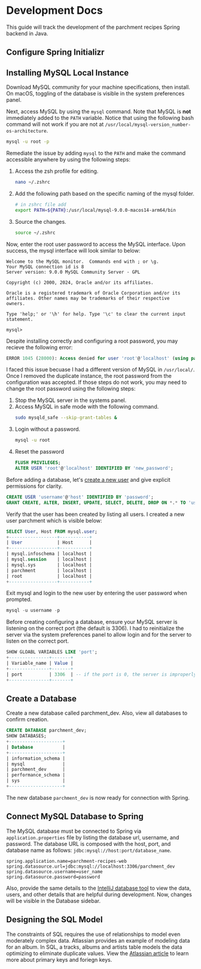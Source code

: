 # Development Docs
This guide will track the development of the parchment recipes Spring backend in Java.
## Configure Spring Initializr

## Installing MySQL Local Instance
Download MySQL community for your machine specifications, then install. On macOS, toggling of the database is visible in the system preferences panel.  

Next, access MySQL by using the `mysql` command. Note that MySQL is **not** immediately added to the `PATH` variable. Notice that using the following bash command will not work if you are not at `/usr/local/mysql-version_number-os-architecture`.
```sh
mysql -u root -p
```
Remediate the issue by adding `mysql` to the `PATH` and make the command accessible anywhere by using the following steps:
1. Access the zsh profile for editing.
      ```sh
      nano ~/.zshrc
      ```
2. Add the following path based on the specific naming of the mysql folder.
      ```sh
      # in zshrc file add
      export PATH=${PATH}:/usr/local/mysql-9.0.0-macos14-arm64/bin
      ```
3. Source the changes.
      ```sh
      source ~/.zshrc
      ```
Now, enter the root user password to access the MySQL interface. Upon success, the mysql interface will look similar to below:
```
Welcome to the MySQL monitor.  Commands end with ; or \g.
Your MySQL connection id is 8
Server version: 9.0.0 MySQL Community Server - GPL

Copyright (c) 2000, 2024, Oracle and/or its affiliates.

Oracle is a registered trademark of Oracle Corporation and/or its
affiliates. Other names may be trademarks of their respective
owners.

Type 'help;' or '\h' for help. Type '\c' to clear the current input statement.

mysql>
```

Despite installing correctly and configuring a root password, you may recieve the following error: 
```sql
ERROR 1045 (28000): Access denied for user 'root'@'localhost' (using password: YES)
```
I faced this issue becuase I had a different version of MySQL in `/usr/local/`. Once I removed the duplicate instance, the root password from the configuration was accepted. If those steps do not work, you may need to change the root password using the following steps:
1. Stop the MySQL server in the systems panel.
2. Access MySQL in safe mode with the following command.
   ```sh
   sudo mysqld_safe --skip-grant-tables &
   ```
3. Login without a password.
   ```sh
   mysql -u root
   ```
4. Reset the password
   ```sql
   FLUSH PRIVILEGES;
   ALTER USER 'root'@'localhost' IDENTIFIED BY 'new_password';
   ```
Before adding a database, let's [create a new user](https://www.digitalocean.com/community/tutorials/how-to-create-a-new-user-and-grant-permissions-in-mysql#:~:text=Run%20the%20following%20command%20to%20create%20a%20user%20that%20authenticates%20with%20caching_sha2_password.%20Be%20sure%20to%20change%20sammy%20to%20your%20preferred%20username%20and%20password%20to%20a%20strong%20password%20of%20your%20choosing%3A) and give explicit permissions for clarity.
```sql
CREATE USER 'username'@'host' IDENTIFIED BY 'password';
GRANT CREATE, ALTER, INSERT, UPDATE, SELECT, DELETE, DROP ON *.* TO 'username'@'host'; -- allow create, edit, read, delete
```
Verify that the user has been created by listing all users. I created a new user parchment which is visible below:
```sql
SELECT User, Host FROM mysql.user;
+------------------+-----------+
| User             | Host      |
+------------------+-----------+
| mysql.infoschema | localhost |
| mysql.session    | localhost |
| mysql.sys        | localhost |
| parchment        | localhost |
| root             | localhost |
+------------------+-----------+
```
Exit mysql and login to the new user by entering the user password when prompted.
```sql
mysql -u username -p
```
Before creating configuring a database, ensure your MySQL server is listening on the correct port (the default is 3306). I had to reinitialize the server via the system preferences panel to allow login and for the server to listen on the correct port.
```sql
SHOW GLOABL VARIABLES LIKE 'port';
+---------------+-------+
| Variable_name | Value |
+---------------+-------+
| port          | 3306  | -- if the port is 0, the server is improperly configured
+---------------+-------+
```
## Create a Database
Create a new database called parchment_dev. Also, view all databases to confirm creation.
```sql
CREATE DATABASE parchment_dev;
SHOW DATABASES;
+--------------------+
| Database           |
+--------------------+
| information_schema |
| mysql              |
| parchment_dev      |
| performance_schema |
| sys                |
+--------------------+
```
The new database `parchment_dev` is now ready for connection with Spring.
## Connect MySQL Database to Spring
The MySQL database must be connected to Spring via `application.properties` file by listing the database url, username, and password. The database URL is composed with the host, port, and database name as follows: `jdbc:mysql://host:port/database_name`.
```
spring.application.name=parchment-recipes-web
spring.datasource.url=jdbc:mysql://localhost:3306/parchment_dev
spring.datasource.username=user_name
spring.datasource.password=password
```
Also, provide the same details to the [IntelliJ database tool](https://www.jetbrains.com/help/idea/database-tool-window.html) to view the data, users, and other details that are helpful during development. Now, changes will be visible in the Database sidebar.
## Designing the SQL Model
The constraints of SQL requires the use of relationships to model even moderately complex data. Atlassian provides an example of modeling data for an album. In SQL, a tracks, albums and artists table models the data optimizing to eliminate duplicate values. View the [Atlassian article](https://www.atlassian.com/data/sql/joins) to learn more about primary keys and foriegn keys.



